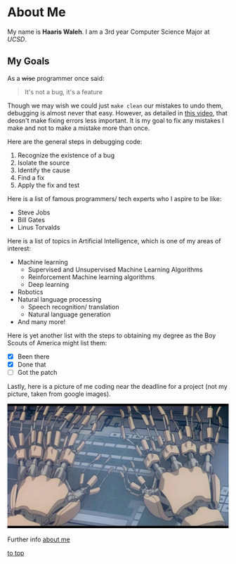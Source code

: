 # About Me

My name is **Haaris Waleh**. I am a 3rd year Computer Science Major at *UCSD*. 


## My Goals

As a ~~wise~~ programmer once said:
> It's not a bug, it's a feature

Though we may wish we could just `make clean` our mistakes to undo them, debugging is almost never that easy. However, as detailed in [this video](https://www.youtube.com/watch?v=dQw4w9WgXcQ), that deosn't make fixing errors less important. It is my goal to fix any mistakes I make and not to make a mistake more than once.

Here are the general steps in debugging code:
1. Recognize the existence of a bug
2. Isolate the source
3. Identify the cause
4. Find a fix
5. Apply the fix and test 

Here is a list of famous programmers/ tech experts who I aspire to be like:
- Steve Jobs
- Bill Gates
- Linus Torvalds

Here is a list of topics in Artificial Intelligence, which is one of my areas of interest:

- Machine learning
    - Supervised and Unsupervised Machine Learning Algorithms
    - Reinforcement Machine learning algorithms
    - Deep learning
- Robotics
- Natural language processing
    - Speech recognition/ translation
    - Natural language generation
- And many more!
  
Here is yet another list with the steps to obtaining my degree as the Boy Scouts of America might list them:
- [x] Been there
- [x] Done that
- [ ] Got the patch
  
Lastly, here is a picture of me coding near the deadline for a project (not my picture, taken from google images).

![typing image](typing.jpg)


Further info [about me](README.md)

[to top](#about-Me)